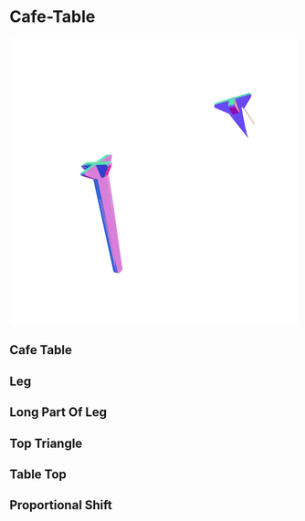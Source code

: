# Cafe-Table

![](/project.svg)

## Cafe Table


## Leg


## Long Part Of Leg


## Top Triangle


## Table Top


## Proportional Shift


